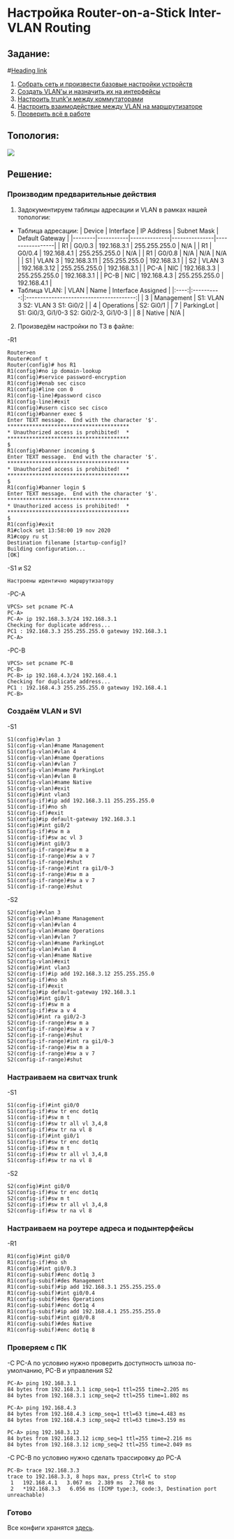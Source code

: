 # Настройка Router-on-a-Stick Inter-VLAN Routing

## Задание: 
#[Heading link](https://github.com/klyuchnikovn/net_eng/blob/master/hw_lesson_2/README.md#test "test")
  1. [Собрать сеть и произвести базовые настройки устройств](https://github.com/klyuchnikovn/net_eng/blob/master/hw_lesson_2/README.md#производим-предварительные-действия "Производим предварительные действия")
  2. [Создать VLAN'ы и назначить их на интерфейсы](https://github.com/klyuchnikovn/net_eng/blob/master/hw_lesson_2/README.md#создаём-vlan-и-svi "Создаём VLAN и SVI")
  3. [Настроить trunk'и между коммутаторами](https://github.com/klyuchnikovn/net_eng/blob/master/hw_lesson_2/README.md#настраиваем-на-свитчах-trunk "Настраиваем на свитчах trunk")
  4. [Настроить взаимодействие между VLAN на маршрутизаторе](https://github.com/klyuchnikovn/net_eng/blob/master/hw_lesson_2/README.md#настраиваем-на-роутере-адреса-и-подынтерфейсы "Настраиваем на роутере адреса и подынтерфейсы")
  5. [Проверить всё в работе](https://github.com/klyuchnikovn/net_eng/blob/master/hw_lesson_2/README.md#проверяем-с-пк "Проверяем с ПК")

## Топология: 
![](topology.PNG)

## Решение: 

### Производим предварительные действия

1. Задокументируем таблицы адресации и VLAN в рамках нашей топологии: 

- Таблица адресации: 
| Device | Interface | IP Address   | Subnet Mask   | Default Gateway |
|--------|-----------|--------------|---------------|-----------------|
| R1     | G0/0.3    | 192.168.3.1  | 255.255.255.0 | N/A             |
| R1     | G0/0.4    | 192.168.4.1  | 255.255.255.0 | N/A             |
| R1     | G0/0.8    | N/A          | N/A           | N/A             |
| S1     | VLAN 3    | 192.168.3.11 | 255.255.255.0 | 192.168.3.1     |
| S2     | VLAN 3    | 192.168.3.12 | 255.255.255.0 | 192.168.3.1     |
| PC-A   | NIC       | 192.168.3.3  | 255.255.255.0 | 192.168.3.1     |
| PC-B   | NIC       | 192.168.4.3  | 255.255.255.0 | 192.168.4.1     |
- Таблица VLAN: 
| VLAN |    Name    |            Interface Assigned           |
|:----:|:----------:|:---------------------------------------:|
| 3    | Management | S1: VLAN 3 S2: VLAN 3 S1: Gi0/2         |
| 4    | Operations | S2: Gi0/1                               |
| 7    | ParkingLot | S1: Gi0/3, Gi1/0-3 S2: Gi0/2-3, Gi1/0-3 |
| 8    | Native     | N/A                                     |

2. Произведём настройки по ТЗ в файле: 

-R1

```
Router>en    
Router#conf t
Router(config)# hos R1
R1(config)#no ip domain-lookup 
R1(config)#service password-encryption 
R1(config)#enab sec cisco
R1(config)#line con 0
R1(config-line)#password cisco
R1(config-line)#exit
R1(config)#usern cisco sec cisco
R1(config)#banner exec $ 
Enter TEXT message.  End with the character '$'.
***************************************
* Unauthorized access is prohibited!  *
***************************************
$
R1(config)#banner incoming $
Enter TEXT message.  End with the character '$'.
***************************************
* Unauthorized access is prohibited!  *
***************************************
$
R1(config)#banner login $
Enter TEXT message.  End with the character '$'.
***************************************
* Unauthorized access is prohibited!  *
***************************************
$
R1(config)#exit
R1#clock set 13:58:00 19 nov 2020 
R1#copy ru st
Destination filename [startup-config]? 
Building configuration...
[OK]
```

-S1 и S2
```
Настроены идентично маршрутизатору
```

-PC-A

```
VPCS> set pcname PC-A
PC-A> 
PC-A> ip 192.168.3.3/24 192.168.3.1                          
Checking for duplicate address...
PC1 : 192.168.3.3 255.255.255.0 gateway 192.168.3.1
PC-A>
```

-PC-B

```
VPCS> set pcname PC-B
PC-B> 
PC-B> ip 192.168.4.3/24 192.168.4.1 
Checking for duplicate address...
PC1 : 192.168.4.3 255.255.255.0 gateway 192.168.4.1
PC-B> 
```

### Создаём VLAN и SVI

-S1

```
S1(config)#vlan 3
S1(config-vlan)#name Management
S1(config-vlan)#vlan 4
S1(config-vlan)#name Operations
S1(config-vlan)#vlan 7 
S1(config-vlan)#name ParkingLot
S1(config-vlan)#vlan 8
S1(config-vlan)#name Native
S1(config-vlan)#exit
S1(config)#int vlan3
S1(config-if)#ip add 192.168.3.11 255.255.255.0
S1(config-if)#no sh
S1(config-if)#exit    
S1(config)#ip default-gateway 192.168.3.1
S1(config)#int gi0/2
S1(config-if)#sw m a
S1(config-if)#sw ac vl 3
S1(config)#int gi0/3 
S1(config-if-range)#sw m a
S1(config-if-range)#sw a v 7
S1(config-if-range)#shut
S1(config-if-range)#int ra gi1/0-3
S1(config-if-range)#sw m a
S1(config-if-range)#sw a v 7
S1(config-if-range)#shut
```

-S2

```
S2(config)#vlan 3
S2(config-vlan)#name Management
S2(config-vlan)#vlan 4
S2(config-vlan)#name Operations
S2(config-vlan)#vlan 7 
S2(config-vlan)#name ParkingLot
S2(config-vlan)#vlan 8
S2(config-vlan)#name Native
S2(config-vlan)#exit
S2(config)#int vlan3
S2(config-if)#ip add 192.168.3.12 255.255.255.0
S2(config-if)#no sh
S2(config-if)#exit    
S2(config)#ip default-gateway 192.168.3.1
S2(config)#int gi0/1
S2(config-if)#sw m a
S2(config-if)#sw a v 4
S2(config)#int ra gi0/2-3 
S2(config-if-range)#sw m a
S2(config-if-range)#sw a v 7
S2(config-if-range)#shut
S2(config-if-range)#int ra gi1/0-3
S2(config-if-range)#sw m a
S2(config-if-range)#sw a v 7
S2(config-if-range)#shut
```

### Настраиваем на свитчах trunk

-S1

```
S1(config-if)#int gi0/0
S1(config-if)#sw tr enc dot1q
S1(config-if)#sw m t
S1(config-if)#sw tr all vl 3,4,8
S1(config-if)#sw tr na vl 8
S1(config-if)#int gi0/1
S1(config-if)#sw tr enc dot1q
S1(config-if)#sw m t
S1(config-if)#sw tr all vl 3,4,8
S1(config-if)#sw tr na vl 8
```

-S2

```
S2(config)#int gi0/0
S2(config-if)#sw tr enc dot1q
S2(config-if)#sw m t
S2(config-if)#sw tr all vl 3,4,8
S2(config-if)#sw tr na vl 8
```

### Настраиваем на роутере адреса и подынтерфейсы

-R1

```
R1(config)#int gi0/0
R1(config-if)#no sh
R1(config)#int gi0/0.3
R1(config-subif)#enc dot1q 3
R1(config-subif)#des Management
R1(config-subif)#ip add 192.168.3.1 255.255.255.0
R1(config-subif)#int gi0/0.4
R1(config-subif)#des Operations
R1(config-subif)#enc dot1q 4
R1(config-subif)#ip add 192.168.4.1 255.255.255.0
R1(config-subif)#int gi0/0.8
R1(config-subif)#des Native
R1(config-subif)#enc dot1q 8
```

### Проверяем с ПК

-С PC-A по условию нужно проверить доступность шлюза по-умолчанию, PC-B и управления S2

```
PC-A> ping 192.168.3.1
84 bytes from 192.168.3.1 icmp_seq=1 ttl=255 time=2.205 ms
84 bytes from 192.168.3.1 icmp_seq=2 ttl=255 time=1.802 ms

PC-A> ping 192.168.4.3
84 bytes from 192.168.4.3 icmp_seq=1 ttl=63 time=4.483 ms
84 bytes from 192.168.4.3 icmp_seq=2 ttl=63 time=3.159 ms

PC-A> ping 192.168.3.12
84 bytes from 192.168.3.12 icmp_seq=1 ttl=255 time=2.216 ms
84 bytes from 192.168.3.12 icmp_seq=2 ttl=255 time=2.049 ms
```

-С PC-B по условию нужно сделать трассировку до PC-A

```
PC-B> trace 192.168.3.3
trace to 192.168.3.3, 8 hops max, press Ctrl+C to stop
 1   192.168.4.1   3.067 ms  2.389 ms  2.768 ms
 2   *192.168.3.3   6.056 ms (ICMP type:3, code:3, Destination port unreachable)
```

### Готово
Все конфиги хранятся [здесь](configs/).